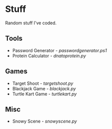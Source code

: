 # Stuff
Random stuff I've coded.

## Tools
* Password Generator - _passwordgenerator.ps1_
* Protein Calculator - _dnatoprotein.py_

## Games
* Target Shoot - _targetshoot.py_
* Blackjack Game - _blackjack.py_
* Turtle Kart Game - _turtlekart.py_

## Misc
* Snowy Scene - _snowyscene.py_
